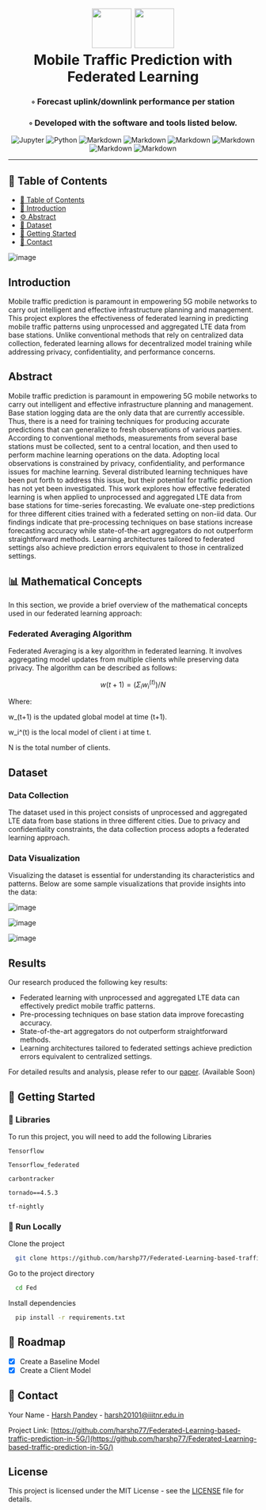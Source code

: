 

<div align="center">
<h1 align="center">
          <img src="https://img.icons8.com/?size=512&id=55494&format=png" width="80" />
        <img src="https://img.icons8.com/?size=512&id=kTuxVYRKeKEY&format=png" width="80" />
<br>Mobile Traffic Prediction with Federated Learning
</h1>
<h3>◦ Forecast uplink/downlink performance per station </h3>
<h3>◦ Developed with the software and tools listed below.</h3>

<p align="center">
<img src="https://img.shields.io/badge/Jupyter-F37626.svg?style&logo=Jupyter&logoColor=white" alt="Jupyter" />
<img src="https://img.shields.io/badge/Python-3776AB.svg?style&logo=Python&logoColor=white" alt="Python" />
<img src="https://img.shields.io/badge/Markdown-000000.svg?style&logo=Markdown&logoColor=white" alt="Markdown" />
<img src="https://img.shields.io/badge/Numpy-000000.svg?style&logo=Numpy&logoColor=white" alt="Markdown" />
<img src="https://img.shields.io/badge/Scikit-000000.svg?style&logo=Scikitlearn&logoColor=white" alt="Markdown" />
<img src="https://img.shields.io/badge/Tensorflow-000000.svg?style&logo=Tensorflow&logoColor=white" alt="Markdown" />
<img src="https://img.shields.io/badge/Keras-000000.svg?style&logo=Keras&logoColor=white" alt="Markdown" />
<img src="https://img.shields.io/badge/Monai-000000.svg?style&logo=Monai&logoColor=white" alt="Markdown" />

</p>
</div>

---

## 📒 Table of Contents
- [📒 Table of Contents](#-table-of-contents)
- [📍 Introduction](#-overview)
- [⚙️ Abstract](#-features)
- [🧩 Dataset](#modules)
- [🚀 Getting Started](#-getting-started)
- [👏 Contact](#-contacts)


![image](https://github.com/harshp77/Federated-Learning-based-traffic-prediction-in-5G/assets/76607486/a9dc8d3c-ae88-4be9-bb45-11a514f63419)

## Introduction

Mobile traffic prediction is paramount in empowering 5G mobile networks to carry out intelligent and effective infrastructure planning and management. This project explores the effectiveness of federated learning in predicting mobile traffic patterns using unprocessed and aggregated LTE data from base stations. Unlike conventional methods that rely on centralized data collection, federated learning allows for decentralized model training while addressing privacy, confidentiality, and performance concerns.

## Abstract

Mobile traffic prediction is paramount in empowering 5G mobile networks to carry out intelligent and effective infrastructure planning and management. Base station logging data are the only data that are currently accessible. Thus, there is a need for training techniques for producing accurate predictions that can generalize to fresh observations of various parties. According to conventional methods, measurements from several base stations must be collected, sent to a central location, and then used to perform machine learning operations on the data. Adopting local observations is constrained by privacy, confidentiality, and performance issues for machine learning. Several distributed learning techniques have been put forth to address this issue, but their potential for traffic prediction has not yet been investigated. This work explores how effective federated learning is when applied to unprocessed and aggregated LTE data from base stations for time-series forecasting. We evaluate one-step predictions for three different cities trained with a federated setting on non-iid data. Our findings indicate that pre-processing techniques on base stations increase forecasting accuracy while state-of-the-art aggregators do not outperform straightforward methods. Learning architectures tailored to federated settings also achieve prediction errors equivalent to those in centralized settings.

## 📊 Mathematical Concepts

In this section, we provide a brief overview of the mathematical concepts used in our federated learning approach:

### Federated Averaging Algorithm

Federated Averaging is a key algorithm in federated learning. It involves aggregating model updates from multiple clients while preserving data privacy. The algorithm can be described as follows:

```math
w(t+1) = (Σ_i w_i^{(t)}) / N
```
Where:

w_(t+1) is the updated global model at time (t+1).

w_i^(t) is the local model of client i at time t.

N is the total number of clients.


## Dataset

### Data Collection

The dataset used in this project consists of unprocessed and aggregated LTE data from base stations in three different cities. Due to privacy and confidentiality constraints, the data collection process adopts a federated learning approach.

### Data Visualization

Visualizing the dataset is essential for understanding its characteristics and patterns. Below are some sample visualizations that provide insights into the data:

![image](https://github.com/harshp77/Federated-Learning-based-traffic-prediction-in-5G/assets/76607486/3ddb40fb-0efd-4780-89e7-efa6d97f5217)


![image](https://github.com/harshp77/Federated-Learning-based-traffic-prediction-in-5G/assets/76607486/88af9225-de9a-4dec-acc2-8ea3c4b80f46)


  <!-- Add a brief description of the visualization and its significance -->

![image](https://github.com/harshp77/Federated-Learning-based-traffic-prediction-in-5G/assets/76607486/dc8f0db4-8ac1-4d3a-bda6-a4d2728a0b39)


  <!-- Add a brief description of the visualization and its significance -->

## Results

Our research produced the following key results:

- Federated learning with unprocessed and aggregated LTE data can effectively predict mobile traffic patterns.
- Pre-processing techniques on base station data improve forecasting accuracy.
- State-of-the-art aggregators do not outperform straightforward methods.
- Learning architectures tailored to federated settings achieve prediction errors equivalent to centralized settings.

For detailed results and analysis, please refer to our [paper](paper_link_here). (Available Soon)




<!-- Getting Started -->
## 	:toolbox: Getting Started


### :key: Libraries

To run this project, you will need to add the following Libraries

`Tensorflow`

`Tensorflow_federated`

`carbontracker`

`tornado==4.5.3`

`tf-nightly`

<!-- Run Locally -->
### :running: Run Locally

Clone the project

```bash
  git clone https://github.com/harshp77/Federated-Learning-based-traffic-prediction-in-5G.git
```

Go to the project directory

```bash
  cd Fed
```

Install dependencies

```bash
  pip install -r requirements.txt
```


<!-- Roadmap -->
## :compass: Roadmap

* [x] Create a Baseline Model
* [x] Create a Client Model

<!-- Contact -->
## :handshake: Contact

Your Name - [Harsh Pandey]() - harsh20101@iiitnr.edu.in

Project Link: [https://github.com/harshp77/Federated-Learning-based-traffic-prediction-in-5G/](https://github.com/harshp77/Federated-Learning-based-traffic-prediction-in-5G/)


## License

This project is licensed under the MIT License - see the [LICENSE](LICENSE) file for details.

